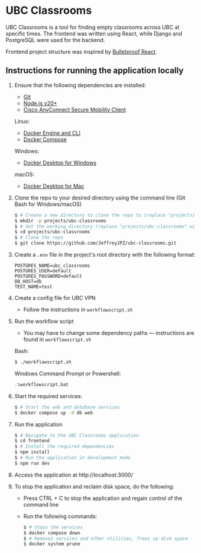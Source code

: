 # UBC Classrooms

UBC Classrooms is a tool for finding empty classrooms across UBC at specific times. The frontend was written using React, while Django and PostgreSQL were used for the backend.

Frontend project structure was inspired by [Bulletproof React](https://github.com/alan2207/bulletproof-react?tab=readme-ov-file#bulletproof-react-%EF%B8%8F-%EF%B8%8F).

## Instructions for running the application locally
1. Ensure that the following dependencies are installed:
   - [Git](https://git-scm.com/downloads)
   - [Node.js v20+](https://nodejs.org/en/download/package-manager)
   - [Cisco AnyConnect Secure Mobility Client](https://www.cisco.com/c/en/us/support/security/anyconnect-secure-mobility-client-v4-x/model.html#~tab-downloads)
   
   Linux:
   - [Docker Engine and CLI](https://docs.docker.com/engine/install/)
   - [Docker Compose](https://docs.docker.com/compose/install/)
   
   Windows:
   - [Docker Desktop for Windows](https://docs.docker.com/desktop/install/windows-install/)
   
   macOS:
   - [Docker Desktop for Mac](https://docs.docker.com/desktop/install/mac-install/)

2. Clone the repo to your desired directory using the command line (Git Bash for Windows/macOS)
   
    ```bash
    $ # Create a new directory to clone the repo to (replace "projects/ubc-classrooms" with whatever path you wish, or skip this step if your desired directory exists already)
    $ mkdir -p projects/ubc-classrooms
    $ # Set the working directory (replace "projects/ubc-classrooms" with the path to your desired directory)
    $ cd projects/ubc-classrooms
    $ # Clone the repo
    $ git clone https://github.com/JeffreyJPZ/ubc-classrooms.git
    ```
    
3. Create a `.env` file in the project's root directory with the following format:

   ```
   POSTGRES_NAME=ubc_classrooms
   POSTGRES_USER=default
   POSTGRES_PASSWORD=default
   DB_HOST=db
   TEST_NAME=test
   ```
   
5. Create a config file for UBC VPN
   - Follow the instructions in `workflowscript.sh`
      
6. Run the workflow script
   - You may have to change some dependency paths — instructions are found in `workflowscript.sh`

   Bash:
   
      ```bash
      $ ./workflowscript.sh
      ```
   
   Windows Command Prompt or Powershell:
   
      ```cmd
      .\workflowscript.bat
      ```
  
7. Start the required services:
   
    ```bash
    $ # Start the web and database services
    $ docker compose up -d db web
    ```

8. Run the application
   
    ```bash
    $ # Navigate to the UBC Classrooms application
    $ cd frontend
    $ # Install the required dependencies
    $ npm install
    $ # Run the application in development mode
    $ npm run dev
    ```

9. Access the application at http://localhost:3000/

10. To stop the application and reclaim disk space, do the following:
   
    - Press CTRL + C to stop the application and regain control of the command line
    - Run the following commands:
    
      ```bash
      $ # Stops the services
      $ docker compose down
      $ # Removes services and other utilities, frees up disk space
      $ docker system prune
      ```
